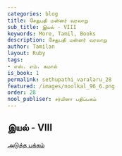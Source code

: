 ```yaml
---
categories: blog
title: சேதுபதி மன்னர் வரலாறு
sub_title: இயல் - VIII
keywords: More, Tamil, Books
description: சேதுபதி மன்னர் வரலாறு
author: Tamilan
layout: Ruby
tags:
- எஸ். எம். கமால்
is_book: 1
permalink: sethupathi_varalaru_28
featured: /images/noolkal_96_6.png
order: 28
nool_publiser: சர்மிளா பதிப்பகம்
---
```



## இயல் - VIII

[அடுத்த பக்கம்](sethupathi_varalaru_29)